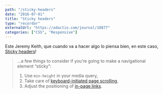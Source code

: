 ```yaml
---
path: "/sticky-headers"
date: "2016-07-01"
title: "Sticky headers"
type: "recordar"
externalUrl: "https://adactio.com/journal/10877"
categories: ["CSS", "Responsive"]
---
```


Este Jeremy Keith, que cuando va a hacer algo lo piensa bien, en este caso, [Sticky headers](https://adactio.com/journal/10877)!

> ...a few things to consider if you’re going to make a navigational element “sticky”:
>
> 1. Use `min-height` in your media query,
> 2. Take care of [keyboard-initiated page scrolling](https://github.com/murtaugh/sticky-pagination-fixer),
> 3. Adjust the positioning of [in-page links](http://nicolasgallagher.com/jump-links-and-viewport-positioning/).
